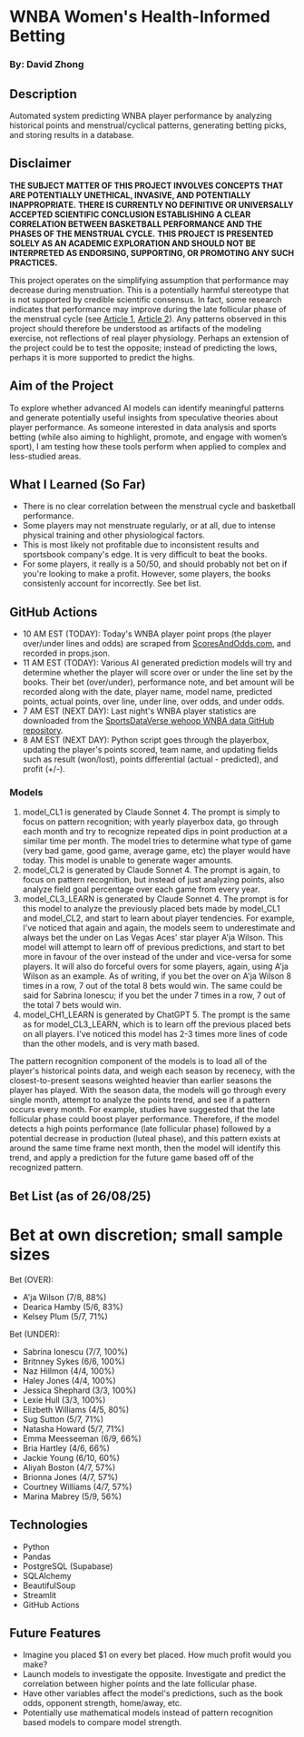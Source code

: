 # WNBA Women's Health-Informed Betting
### By: David Zhong

## Description
Automated system predicting WNBA player performance by analyzing historical points and menstrual/cyclical patterns, generating betting picks, and storing results in a database.

## Disclaimer
**THE SUBJECT MATTER OF THIS PROJECT INVOLVES CONCEPTS THAT ARE POTENTIALLY UNETHICAL, INVASIVE, AND POTENTIALLY INAPPROPRIATE.**
**THERE IS CURRENTLY NO DEFINITIVE OR UNIVERSALLY ACCEPTED SCIENTIFIC CONCLUSION ESTABLISHING A CLEAR CORRELATION BETWEEN BASKETBALL PERFORMANCE AND THE PHASES OF THE MENSTRUAL CYCLE.**
**THIS PROJECT IS PRESENTED SOLELY AS AN ACADEMIC EXPLORATION AND SHOULD NOT BE INTERPRETED AS ENDORSING, SUPPORTING, OR PROMOTING ANY SUCH PRACTICES.**

This project operates on the simplifying assumption that performance may decrease during menstruation. This is a potentially harmful stereotype that is not supported by credible scientific consensus. In fact, some research indicates that performance may improve during the late follicular phase of the menstrual cycle (see [Article 1](https://pubmed.ncbi.nlm.nih.gov/38059487/), [Article 2](https://pmc.ncbi.nlm.nih.gov/articles/PMC10047984/)). Any patterns observed in this project should therefore be understood as artifacts of the modeling exercise, not reflections of real player physiology. Perhaps an extension of the project could be to test the opposite; instead of predicting the lows, perhaps it is more supported to predict the highs.

## Aim of the Project
To explore whether advanced AI models can identify meaningful patterns and generate potentially useful insights from speculative theories about player performance. As someone interested in data analysis and sports betting (while also aiming to highlight, promote, and engage with women’s sport), I am testing how these tools perform when applied to complex and less-studied areas.

## What I Learned (So Far)
- There is no clear correlation between the menstrual cycle and basketball performance.
- Some players may not menstruate regularly, or at all, due to intense physical training and other physiological factors.
- This is most likely not profitable due to inconsistent results and sportsbook company's edge. It is very difficult to beat the books.
- For some players, it really is a 50/50, and should probably not bet on if you're looking to make a profit. However, some players, the books consistenly account for incorrectly. See bet list.

## GitHub Actions
- 10 AM EST (TODAY): Today's WNBA player point props (the player over/under lines and odds) are scraped from [ScoresAndOdds.com](https://www.scoresandodds.com/wnba/props), and recorded in props.json.
- 11 AM EST (TODAY): Various AI generated prediction models will try and determine whether the player will score over or under the line set by the books. Their bet (over/under), performance note, and bet amount will be recorded along with the date, player name, model name, predicted points, actual points, over line, under line, over odds, and under odds.
- 7 AM EST (NEXT DAY): Last night's WNBA player statistics are downloaded from the [SportsDataVerse wehoop WNBA data GitHub repository](https://github.com/sportsdataverse/wehoop-wnba-data).
- 8 AM EST (NEXT DAY): Python script goes through the playerbox, updating the player's points scored, team name, and updating fields such as result (won/lost), points differential (actual - predicted), and profit (+/-).


### Models
1. model_CL1 is generated by Claude Sonnet 4. The prompt is simply to focus on pattern recognition; with yearly playerbox data, go through each month and try to recognize repeated dips in point production at a similar time per month. The model tries to determine what type of game (very bad game, good game, average game, etc) the player would have today. This model is unable to generate wager amounts.
2. model_CL2 is generated by Claude Sonnet 4. The prompt is again, to focus on pattern recognition, but instead of just analyzing points, also analyze field goal percentage over each game from every year.
3. model_CL3_LEARN is generated by Claude Sonnet 4. The prompt is for this model to analyze the previously placed bets made by model_CL1 and model_CL2, and start to learn about player tendencies. For example, I've noticed that again and again, the models seem to underestimate and always bet the under on Las Vegas Aces' star player A'ja Wilson. This model will attempt to learn off of previous predictions, and start to bet more in favour of the over instead of the under and vice-versa for some players. It will also do forceful overs for some players, again, using A'ja Wilson as an example. As of writing, if you bet the over on A'ja Wilson 8 times in a row, 7 out of the total 8 bets would win. The same could be said for Sabrina Ionescu; if you bet the under 7 times in a row, 7 out of the total 7 bets would win.
4. model_CH1_LEARN is generated by ChatGPT 5. The prompt is the same as for model_CL3_LEARN, which is to learn off the previous placed bets on all players. I've noticed this model has 2-3 times more lines of code than the other models, and is very math based.

The pattern recognition component of the models is to load all of the player's historical points data, and weigh each season by recenecy, with the closest-to-present seasons weighted heavier than earlier seasons the player has played. With the season data, the models will go through every single month, attempt to analyze the points trend, and see if a pattern occurs every month. For example, studies have suggested that the late follicular phase could boost player performance. Therefore, if the model detects a high points performance (late follicular phase) followed by a potential decrease in production (luteal phase), and this pattern exists at around the same time frame next month, then the model will identify this trend, and apply a prediction for the future game based off of the recognized pattern.


## Bet List (as of 26/08/25)
# Bet at own discretion; small sample sizes

Bet (OVER):
- A'ja Wilson (7/8, 88%)
- Dearica Hamby (5/6, 83%)
- Kelsey Plum (5/7, 71%)


Bet (UNDER):
- Sabrina Ionescu (7/7, 100%)
- Britnney Sykes (6/6, 100%)
- Naz Hillmon (4/4, 100%)
- Haley Jones (4/4, 100%)
- Jessica Shephard (3/3, 100%)
- Lexie Hull (3/3, 100%)
- Elizbeth Williams (4/5, 80%)
- Sug Sutton (5/7, 71%)
- Natasha Howard (5/7, 71%)
- Emma Meesseeman (6/9, 66%)
- Bria Hartley (4/6, 66%)
- Jackie Young (6/10, 60%)
- Aliyah Boston (4/7, 57%)
- Brionna Jones (4/7, 57%)
- Courtney Williams (4/7, 57%)
- Marina Mabrey (5/9, 56%)



## Technologies
- Python
- Pandas
- PostgreSQL (Supabase)
- SQLAlchemy
- BeautifulSoup
- Streamlit
- GitHub Actions

## Future Features
- Imagine you placed $1 on every bet placed. How much profit would you make?
- Launch models to investigate the opposite. Investigate and predict the correlation between higher points and the late follicular phase.
- Have other variables affect the model's predictions, such as the book odds, opponent strength, home/away, etc.
- Potentially use mathematical models instead of pattern recognition based models to compare model strength.
